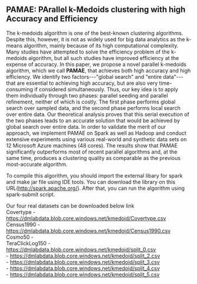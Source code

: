 ## PAMAE: PArallel k-Medoids clustering with high Accuracy and Efficiency

The k-medoids algorithm is one of the best-known clustering algorithms. Despite this, however, it is not as widely used for big data analytics as the k-means algorithm, mainly because of its high computational complexity. Many studies have attempted to solve the efficiency problem of the k-medoids algorithm, but all such studies have improved efficiency at the expense of accuracy. In this paper, we propose a novel parallel k-medoids algorithm, which we call **PAMAE**, that achieves both high accuracy and high efficiency. We identify two factors---"global search" and "entire data"---that are essential to achieving high accuracy, but are also very time-consuming if considered simultaneously. Thus, our key idea is to apply them individually through two phases: parallel seeding and parallel refinement, neither of which is costly. The first phase performs global search over sampled data, and the second phase performs local search over entire data. Our theoretical analysis proves that this serial execution of the two phases leads to an accurate solution that would be achieved by global search over entire data. In order to validate the merit of our approach, we implement PAMAE on Spark as well as Hadoop and conduct extensive experiments using various real-world and synthetic data sets on 12 Microsoft Azure machines (48 cores). The results show that PAMAE significantly outperforms most of recent parallel algorithms and, at the same time, produces a clustering quality as comparable as the previous most-accurate algorithm.

To compile this algorithm, you should import the external libary for spark and make jar file using IDE tools. You can download the library on this URL(http://spark.apache.org/). After that, you can run the algorithm using spark-submit script. 

Our four real datasets can be downloaded below link<br />
Covertype - https://dmlabdata.blob.core.windows.net/kmedoid/Covertype.csv<br />
Census1990 - https://dmlabdata.blob.core.windows.net/kmedoid/Census1990.csv<br />
Cosmo50 - <br />
TeraClickLog150 - https://dmlabdata.blob.core.windows.net/kmedoid/split_0.csv<br />
                - https://dmlabdata.blob.core.windows.net/kmedoid/split_2.csv<br />
                - https://dmlabdata.blob.core.windows.net/kmedoid/split_3.csv<br />
                - https://dmlabdata.blob.core.windows.net/kmedoid/split_4.csv<br />
                - https://dmlabdata.blob.core.windows.net/kmedoid/split_5.csv<br />            
